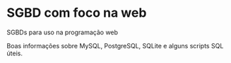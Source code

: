 # SGBD com foco na web

SGBDs para uso na programação web

Boas informações sobre MySQL, PostgreSQL, SQLite e alguns scripts SQL úteis.
